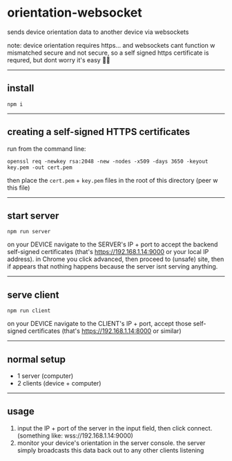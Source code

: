 # orientation-websocket
sends device orientation data to another device via websockets

note: 
device orientation requires https... and websockets cant function w mismatched secure and not secure, so a self signed https certificate is requred, but dont worry it's easy 👍🏼

---
## install
```
npm i
```

---
## creating a self-signed HTTPS certificates
run from the command line:
```
openssl req -newkey rsa:2048 -new -nodes -x509 -days 3650 -keyout key.pem -out cert.pem
```
then place the `cert.pem` + `key.pem` files in the root of this directory (peer w this file)

---
## start server
```
npm run server
```
on your DEVICE navigate to the SERVER's IP + port to accept the backend self-signed certificates (that's https://192.168.1.14:9000 or your local IP address). in Chrome you click advanced, then proceed to (unsafe) site, then if appears that nothing happens because the server isnt serving anything.

---
## serve client 
```
npm run client
```
on your DEVICE navigate to the CLIENT's IP + port, accept those self-signed certificates (that's https://192.168.1.14:8000 or similar)

---
## normal setup
- 1 server (computer)
- 2 clients (device + computer)
---
## usage
1. input the IP + port of the server in the input field, then click connect. (something like: wss://192.168.1.14:9000)
2. monitor your device's orientation in the server console. the server simply broadcasts this data back out to any other clients listening
